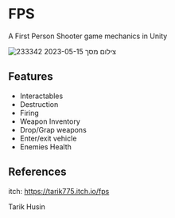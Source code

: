 
# FPS

A First Person Shooter game mechanics in Unity 

![צילום מסך 2023-05-15 233342](https://github.com/project-long-sunday/FPS/assets/10331972/91ba4340-ba2a-4f60-8470-bc6bf6c908c9)

## Features

- Interactables 
- Destruction
- Firing
- Weapon Inventory 
- Drop/Grap weapons
- Enter/exit vehicle 
- Enemies Health


## References

itch: https://tarik775.itch.io/fps

Tarik Husin 
